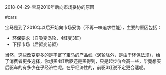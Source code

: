 2018-04-29-宝马2010年后向市场妥协的原因

#cars

宝马是到了2010年以后开始向市场妥协（不再一味追求性能），主要的原因包括：

- 环保要求（自吸变涡轮，4缸变3缸）
- 下探市场（后驱变前驱）

当然，这些改变更多的是丰富了宝马的产品线（涡轮除外，是由于环保法规），给了消费者更多选择，你想买4缸后驱还是买得到，只是起步价会高一些，毕竟想买后驱车的有多少在乎经济性呢。在乎经济性的，前驱3缸说不定更合适呢。